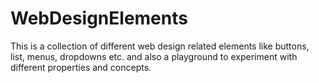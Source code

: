 # WebDesignElements

This is a collection of different web design related elements like buttons, list, menus, dropdowns etc. and also a playground to experiment with different properties and concepts.
